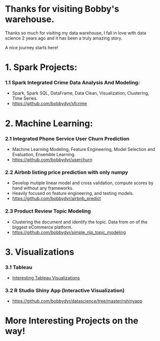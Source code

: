 # Thanks for visiting Bobby's warehouse.
Thanks so much for visiting my data warehouse, I fall in love with data science 2 years ago and it has been a truly amazing story.

A nice journey starts here!

# 1. Spark Projects:
 
  ### 1.1 Spark Integrated Crime Data Analysis And Modeling:
   - Spark, Spark SQL, DataFrame, Data Clean, Visualization, Clustering, Time Series.
   - https://github.com/bobbydyr/sfcrime
 
# 2. Machine Learning:
 
  ### 2.1 Integrated Phone Service User Churn Prediction 
   - Machine Learning Modeling, Feature Engineering, Model Selection and Evaluation, Ensemble Learning.
   - https://github.com/bobbydyr/userchurn
   
  ### 2.2 Airbnb listing price prediction with only numpy
   - Develop mutiple linear model and cross validation, compute scores by hand without any frameworks. 
   - Heavily focused on feature engineering, and testing models.
   - https://github.com/bobbydyr/airbnb_predict
  
  ### 2.3 Product Review Topic Modeling
   - Clustering the document and identify the topic. Data from on of the biggest eCommerce platform.
   - https://github.com/bobbydyr/simple_nlp_topic_modeling

# 3. Visualizations
  ### 3.1 Tableau
   - [Interesting Tableau Visualizations](tableau_port/README.md)

  ### 3.2 R Studio Shiny App (Interactive Visualization)

   - https://github.com/bobbydyr/datascience/tree/master/rshinyapp

# More Interesting Projects on the way!
